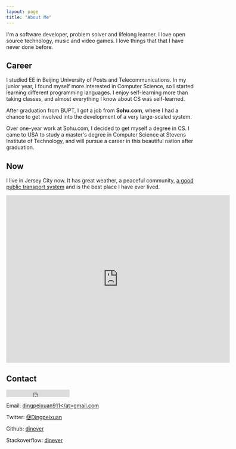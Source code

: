 ```yaml
---
layout: page
title: "About Me"
---
```


I'm a software developer, problem solver and lifelong learner. I love open source technology, music and video games. I love things that that I have never done before.

## Career

I studied EE in Beijing University of Posts and Telecommunications. In my junior year, I found myself more interested in Computer Science, so I started learning different programming languages. I enjoy self-learning more than taking classes, and almost everything I know about CS was self-learned.

After graduation from BUPT, I got a job from **Sohu.com**, where I had a chance to get involved into the development of a very large-scaled system.

Over one-year work at Sohu.com, I decided to get myself a degree in CS. I came to USA to study a master's degree in Computer Science at Stevens Institute of Technology, and will pursue a career in this beautiful nation after graduation.

## Now

I live in Jersey City now. It has great weather, a peaceful community, [a good public transport system](https://en.wikipedia.org/wiki/Hoboken_Terminal) and is the best place I have ever lived.

<iframe src="https://www.google.com/maps/embed?pb=!1m18!1m12!1m3!1d755.8829105790654!2d-74.03350407076641!3d40.72832581501325!2m3!1f0!2f0!3f0!3m2!1i1024!2i768!4f13.1!3m3!1m2!1s0x89c25755e582ea43%3A0xdd7eba49ba3d9d4e!2s35+River+Dr+S%2C+Jersey+City%2C+NJ+07310!5e0!3m2!1sen!2sus!4v1464762303332" width="600" height="450" frameborder="0" style="border:0" allowfullscreen></iframe>

## Contact

<iframe src="https://ghbtns.com/github-btn.html?user=dinever&type=follow&count=true" frameborder="0" scrolling="0" width="170px" height="20px"></iframe>

Email: <a target="_blank" href="mailto:dingpeixuan911@gmail.com">dingpeixuan911&lt;/at&gt;gmail.com</a>

Twitter: <a target="_blank" href="http://twitter.com/Dingpeixuan">@Dingpeixuan</a>

Github: <a target="_blank" href="http://github.com/dinever">dinever</a>

Stackoverflow: <a target="_blank" href="http://stackoverflow.com/users/1983467/dinever">dinever</a>
